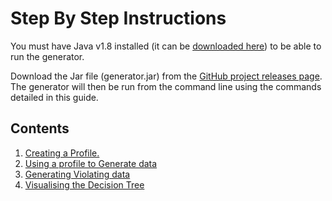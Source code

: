 # Step By Step Instructions

You must have Java v1.8 installed (it can be [downloaded here](https://www.java.com/en/download/manual.jsp)) to be able 
to run the generator. 

Download the Jar file (generator.jar) from the [GitHub project releases page](https://github.com/ScottLogic/data-engineering-generator/releases/).
The generator will then be run from the command line using the commands detailed in this guide.

## Contents

1. [ Creating a Profile. ](CreatingAProfile.md)
2. [Using a profile to Generate data](GeneratingData.md)
3. [Generating Violating data](GenerateTestCases.md)
4. [Visualising the Decision Tree](Visualise.md)